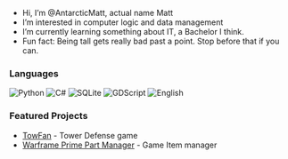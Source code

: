 -  Hi, I’m @AntarcticMatt, actual name Matt
-  I’m interested in computer logic and data management
-  I’m currently learning something about IT, a Bachelor I think.
-  Fun fact: Being tall gets really bad past a point. Stop before that if you can.


### Languages
![Python](https://img.shields.io/badge/-Python-yellow) ![C#](https://img.shields.io/badge/-C%23-blue) ![SQLite](https://img.shields.io/badge/-SQLite-lightgrey) ![GDScript](https://img.shields.io/badge/-GDScript-darkblue) ![English](https://img.shields.io.badge/-English-pink)

### Featured Projects
- [TowFan](https://github.com/AntarcticMatt/TowFan) - Tower Defense game
- [Warframe Prime Part Manager](https://github.com/AntarcticMatt/Warframe-Prime-Storage-Applicator) - Game Item manager


<!---
AntarcticMatt/AntarcticMatt is a ✨ special ✨ repository because its `README.md` (this file) appears on your GitHub profile.
You can click the Preview link to take a look at your changes.
--->
